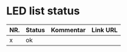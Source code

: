 # LED list status

|NR.|Status|Kommentar|Link URL|
|-|-|-|-|
|x <!----><a name="anchor-x"></a>| ok | | |
